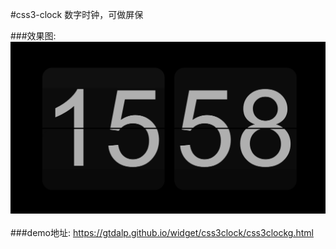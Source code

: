 #css3-clock 数字时钟，可做屏保

###效果图:
![demo.png](./demo.png)<br/> <br/>
###demo地址: <a href="https://gtdalp.github.io/widget/css3clock/css3clockg.html">https://gtdalp.github.io/widget/css3clock/css3clockg.html</a>
